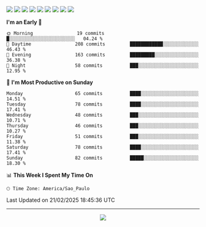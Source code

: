 <p>
  <img src="https://img.shields.io/badge/go-%2300ADD8.svg?style=for-the-badge&logo=go&logoColor=white">
  <img src="https://img.shields.io/badge/typescript-%23007ACC.svg?style=for-the-badge&logo=typescript&logoColor=white">
  <img src="https://img.shields.io/badge/node.js-6DA55F?style=for-the-badge&logo=node.js&logoColor=white">
  <img src="https://img.shields.io/badge/python-3670A0?style=for-the-badge&logo=python&logoColor=ffdd54">
  <img src="https://img.shields.io/badge/Laravel-FF2D20?style=for-the-badge&logo=laravel&logoColor=white">
  <img src="https://img.shields.io/badge/html5-%23E34F26.svg?style=for-the-badge&logo=html5&logoColor=white">
  <img src="https://img.shields.io/badge/css3-%231572B6.svg?style=for-the-badge&logo=css3&logoColor=white">
  <img src="https://img.shields.io/badge/tailwindcss-%2338B2AC.svg?style=for-the-badge&logo=tailwind-css&logoColor=white">
  <img src="https://img.shields.io/badge/AWS-%23FF9900.svg?style=for-the-badge&logo=amazon-aws&logoColor=white">
</p>

<!--START_SECTION:waka-->
**I'm an Early 🐤** 

```text
🌞 Morning                19 commits          █░░░░░░░░░░░░░░░░░░░░░░░░   04.24 % 
🌆 Daytime                208 commits         ████████████░░░░░░░░░░░░░   46.43 % 
🌃 Evening                163 commits         █████████░░░░░░░░░░░░░░░░   36.38 % 
🌙 Night                  58 commits          ███░░░░░░░░░░░░░░░░░░░░░░   12.95 % 
```
📅 **I'm Most Productive on Sunday** 

```text
Monday                   65 commits          ████░░░░░░░░░░░░░░░░░░░░░   14.51 % 
Tuesday                  78 commits          ████░░░░░░░░░░░░░░░░░░░░░   17.41 % 
Wednesday                48 commits          ███░░░░░░░░░░░░░░░░░░░░░░   10.71 % 
Thursday                 46 commits          ███░░░░░░░░░░░░░░░░░░░░░░   10.27 % 
Friday                   51 commits          ███░░░░░░░░░░░░░░░░░░░░░░   11.38 % 
Saturday                 78 commits          ████░░░░░░░░░░░░░░░░░░░░░   17.41 % 
Sunday                   82 commits          █████░░░░░░░░░░░░░░░░░░░░   18.30 % 
```


📊 **This Week I Spent My Time On** 

```text
🕑︎ Time Zone: America/Sao_Paulo
```


 Last Updated on 21/02/2025 18:45:36 UTC
<!--END_SECTION:waka-->

---
<p align="center">
  <img src="https://visitcount.itsvg.in/api?id=OrlatoDev&icon=0&color=12">
</p>
